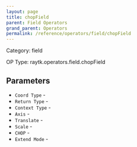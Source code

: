 ```yaml
---
layout: page
title: chopField
parent: Field Operators
grand_parent: Operators
permalink: /reference/operators/field/chopField
---
```


Category: field

OP Type: raytk.operators.field.chopField

## Parameters

* `Coord Type` - 
* `Return Type` - 
* `Context Type` - 
* `Axis` - 
* `Translate` - 
* `Scale` - 
* `CHOP` - 
* `Extend Mode` -
